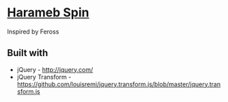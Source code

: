 # [Harameb Spin](http://harambe.wesleytian.com)

Inspired by Feross
## Built with

* jQuery - <http://jquery.com/>
* jQuery Transform - <https://github.com/louisremi/jquery.transform.js/blob/master/jquery.transform.js>